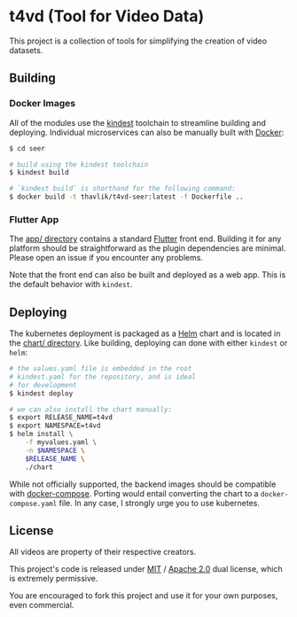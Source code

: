 # t4vd (Tool for Video Data)
This project is a collection of tools for simplifying the creation of video datasets.

## Building
### Docker Images
All of the modules use the [kindest](https://github.com/midcontinentcontrols/kindest/) toolchain to streamline building and deploying. Individual microservices can also be manually built with [Docker](https://www.docker.com/):

```bash
$ cd seer

# build using the kindest toolchain
$ kindest build

# `kindest build` is shorthand for the following command:
$ docker build -t thavlik/t4vd-seer:latest -f Dockerfile ..
```

### Flutter App
The [app/ directory](app/) contains a standard [Flutter](https://github.com/flutter/flutter) front end. Building it for any platform should be straightforward as the plugin dependencies are minimal. Please open an issue if you encounter any problems.

Note that the front end can also be built and deployed as a web app. This is the default behavior with `kindest`.

## Deploying
The kubernetes deployment is packaged as a [Helm](https://helm.sh/) chart and is located in the [chart/ directory](chart/). Like building, deploying can done with either `kindest` or `helm`:

```bash
# the values.yaml file is embedded in the root
# kindest.yaml for the repository, and is ideal
# for development
$ kindest deploy

# we can also install the chart manually:
$ export RELEASE_NAME=t4vd
$ export NAMESPACE=t4vd
$ helm install \
    -f myvalues.yaml \
    -n $NAMESPACE \
    $RELEASE_NAME \
    ./chart
```

While not officially supported, the backend images should be compatible with [docker-compose](https://docs.docker.com/compose/). Porting would entail converting the chart to a `docker-compose.yaml` file. In any case, I strongly urge you to use kubernetes.

## License
All videos are property of their respective creators.

This project's code is released under [MIT](LICENSE-MIT) / [Apache 2.0](LICENSE-Apache) dual license, which is extremely permissive.

You are encouraged to fork this project and use it for your own purposes, even commercial.

